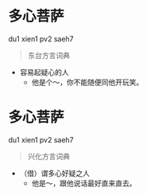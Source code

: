 # 多心菩萨
du1 xien1 pv2 saeh7
> 东台方言词典
- 容易起疑心的人
  - 他是个～，你不能随便同他开玩笑。

# 多心菩萨
du1 xien1 pv2 saeh7
> 兴化方言词典
- （借）谓多心好疑之人
  - 他是～，跟他说话最好直来直去。
